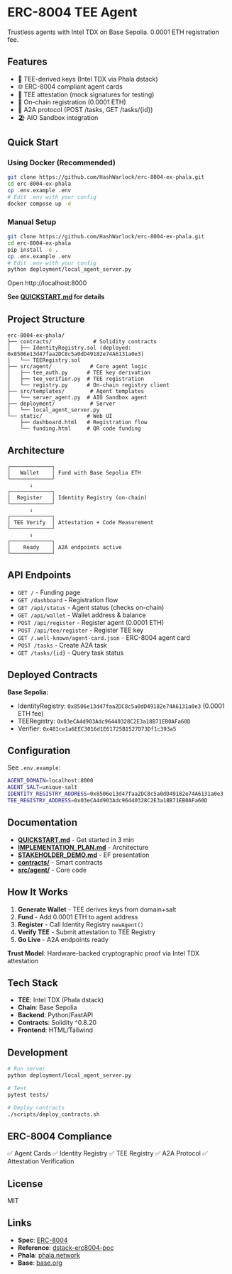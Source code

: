 # ERC-8004 TEE Agent

Trustless agents with Intel TDX on Base Sepolia. 0.0001 ETH registration fee.

## Features

- 🔐 TEE-derived keys (Intel TDX via Phala dstack)
- 🌐 ERC-8004 compliant agent cards
- 📜 TEE attestation (mock signatures for testing)
- 🔗 On-chain registration (0.0001 ETH)
- 🤖 A2A protocol (POST /tasks, GET /tasks/{id})
- 🏖️ AIO Sandbox integration

## Quick Start

### Using Docker (Recommended)

```bash
git clone https://github.com/HashWarlock/erc-8004-ex-phala.git
cd erc-8004-ex-phala
cp .env.example .env
# Edit .env with your config
docker compose up -d
```

### Manual Setup

```bash
git clone https://github.com/HashWarlock/erc-8004-ex-phala.git
cd erc-8004-ex-phala
pip install -e .
cp .env.example .env
# Edit .env with your config
python deployment/local_agent_server.py
```

Open http://localhost:8000

**See [QUICKSTART.md](QUICKSTART.md) for details**

## Project Structure

```
erc-8004-ex-phala/
├── contracts/             # Solidity contracts
│   ├── IdentityRegistry.sol (deployed: 0x8506e13d47faa2DC8c5a0dD49182e74A6131a0e3)
│   └── TEERegistry.sol
├── src/agent/            # Core agent logic
│   ├── tee_auth.py      # TEE key derivation
│   ├── tee_verifier.py  # TEE registration
│   └── registry.py      # On-chain registry client
├── src/templates/        # Agent templates
│   └── server_agent.py  # AIO Sandbox agent
├── deployment/           # Server
│   └── local_agent_server.py
└── static/              # Web UI
    ├── dashboard.html   # Registration flow
    └── funding.html     # QR code funding
```

## Architecture

```
┌─────────────┐
│   Wallet    │ Fund with Base Sepolia ETH
└─────────────┘
       ↓
┌─────────────┐
│  Register   │ Identity Registry (on-chain)
└─────────────┘
       ↓
┌─────────────┐
│ TEE Verify  │ Attestation + Code Measurement
└─────────────┘
       ↓
┌─────────────┐
│    Ready    │ A2A endpoints active
└─────────────┘
```

## API Endpoints

- `GET /` - Funding page
- `GET /dashboard` - Registration flow
- `GET /api/status` - Agent status (checks on-chain)
- `GET /api/wallet` - Wallet address & balance
- `POST /api/register` - Register agent (0.0001 ETH)
- `POST /api/tee/register` - Register TEE key
- `GET /.well-known/agent-card.json` - ERC-8004 agent card
- `POST /tasks` - Create A2A task
- `GET /tasks/{id}` - Query task status

## Deployed Contracts

**Base Sepolia:**
- IdentityRegistry: `0x8506e13d47faa2DC8c5a0dD49182e74A6131a0e3` (0.0001 ETH fee)
- TEERegistry: `0x03eCA4d903Adc96440328C2E3a18B71EB0AFa60D`
- Verifier: `0x481ce1a6EEC3016d1E61725B1527D73Df1c393a5`

## Configuration

See `.env.example`:

```bash
AGENT_DOMAIN=localhost:8000
AGENT_SALT=unique-salt
IDENTITY_REGISTRY_ADDRESS=0x8506e13d47faa2DC8c5a0dD49182e74A6131a0e3
TEE_REGISTRY_ADDRESS=0x03eCA4d903Adc96440328C2E3a18B71EB0AFa60D
```

## Documentation

- **[QUICKSTART.md](QUICKSTART.md)** - Get started in 3 min
- **[IMPLEMENTATION_PLAN.md](IMPLEMENTATION_PLAN.md)** - Architecture
- **[STAKEHOLDER_DEMO.md](STAKEHOLDER_DEMO.md)** - EF presentation
- **[contracts/](contracts/)** - Smart contracts
- **[src/agent/](src/agent/)** - Core code

## How It Works

1. **Generate Wallet** - TEE derives keys from domain+salt
2. **Fund** - Add 0.0001 ETH to agent address
3. **Register** - Call Identity Registry `newAgent()`
4. **Verify TEE** - Submit attestation to TEE Registry
5. **Go Live** - A2A endpoints ready

**Trust Model**: Hardware-backed cryptographic proof via Intel TDX attestation

## Tech Stack

- **TEE**: Intel TDX (Phala dstack)
- **Chain**: Base Sepolia
- **Backend**: Python/FastAPI
- **Contracts**: Solidity ^0.8.20
- **Frontend**: HTML/Tailwind

## Development

```bash
# Run server
python deployment/local_agent_server.py

# Test
pytest tests/

# Deploy contracts
./scripts/deploy_contracts.sh
```

## ERC-8004 Compliance

✅ Agent Cards
✅ Identity Registry
✅ TEE Registry
✅ A2A Protocol
✅ Attestation Verification

## License

MIT

## Links

- **Spec**: [ERC-8004](https://eips.ethereum.org/EIPS/eip-8004)
- **Reference**: [dstack-erc8004-poc](https://github.com/h4x3rotab/dstack-erc8004-poc)
- **Phala**: [phala.network](https://phala.network)
- **Base**: [base.org](https://base.org)
